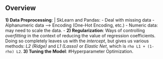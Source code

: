 ## Overview
**1) Data Preprocessing**: | SkLearn and Pandas: 
	- Deal with missing data 
	- Alphanumeric data --> Encoding (One-Hot Encoding, etc.)
	- Numeric data: may need to scale the data. 
		- 
**2) Regularization**: Ways of controlling *overfitting* in the context of reducing the value of regression coefficients. Doing so completely leaves us with the *intercept*, but gives us various methods:
*L2 (Ridge)* and *L1 (Lasso)* or *Elastic Net*, which is `rho L1 + (1-rho) L2`.
**3) Tuning the Model**: #Hyperparameter Optimization. 


